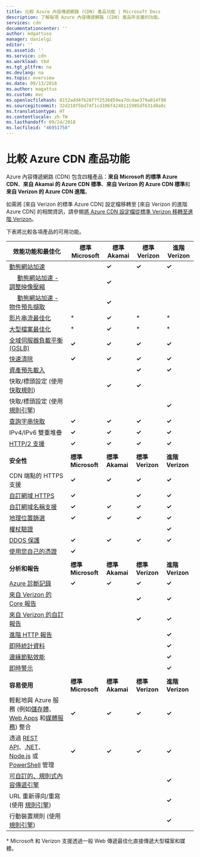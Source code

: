 ```yaml
---
title: 比較 Azure 內容傳遞網路 (CDN) 產品功能 | Microsoft Docs
description: 了解每項 Azure 內容傳遞網路 (CDN) 產品所支援的功能。
services: cdn
documentationcenter: ''
author: mdgattuso
manager: danielgi
editor: ''
ms.assetid: ''
ms.service: cdn
ms.workload: tbd
ms.tgt_pltfrm: na
ms.devlang: na
ms.topic: overview
ms.date: 09/13/2018
ms.author: magattus
ms.custom: mvc
ms.openlocfilehash: 8152add4fb28f7f2536859ea7dcdae379a014f90
ms.sourcegitcommit: 32d218f5bd74f1cd106f4248115985df631d0a8c
ms.translationtype: HT
ms.contentlocale: zh-TW
ms.lasthandoff: 09/24/2018
ms.locfileid: "46951758"
---
```

# <a name="compare-azure-cdn-product-features"></a>比較 Azure CDN 產品功能

Azure 內容傳遞網路 (CDN) 包含四種產品：**來自 Microsoft 的標準 Azure CDN**、**來自 Akamai 的 Azure CDN 標準**、**來自 Verizon 的 Azure CDN 標準**和**來自 Verizon 的 Azure CDN 進階**。 

如需將 [來自 Verizon 的標準 Azure CDN] 設定檔移轉至 [來自 Verizon 的進階 Azure CDN] 的相關資訊，請參閱[將 Azure CDN 設定檔從標準 Verizon 移轉至進階 Verizon](cdn-migrate.md)。

下表將比較各項產品的可用功能。

| **效能功能和最佳化** | **標準 Microsoft** | **標準 Akamai** | **標準 Verizon** | **進階 Verizon** |
| --- | --- | --- | --- | --- |
| [動態網站加速](https://docs.microsoft.com/azure/cdn/cdn-dynamic-site-acceleration)  |  | **&#x2713;**  | **&#x2713;** | **&#x2713;** |
| &nbsp;&nbsp;&nbsp;&nbsp;&nbsp;[動態網站加速 - 調整映像壓縮](https://docs.microsoft.com/azure/cdn/cdn-dynamic-site-acceleration#adaptive-image-compression-akamai-only)  |  | **&#x2713;**  |  |  |
| &nbsp;&nbsp;&nbsp;&nbsp;&nbsp;[動態網站加速 - 物件預先擷取](https://docs.microsoft.com/azure/cdn/cdn-dynamic-site-acceleration#object-prefetch-akamai-only)  |  | **&#x2713;**  |  |  |
| [影片串流最佳化](https://docs.microsoft.com/azure/cdn/cdn-media-streaming-optimization)  | \* | **&#x2713;**  | \* |  \* |
| [大型檔案最佳化](https://docs.microsoft.com/azure/cdn/cdn-large-file-optimization)  | \* | **&#x2713;**  | \* |  \* |
| [全域伺服器負載平衡 (GSLB)](https://docs.microsoft.com/azure/traffic-manager/traffic-manager-load-balancing-azure)  | **&#x2713;** |**&#x2713;** |**&#x2713;** |**&#x2713;** |
| [快速清除](cdn-purge-endpoint.md)  | **&#x2713;** |**&#x2713;** |**&#x2713;** |**&#x2713;** |
| [資產預先載入](cdn-preload-endpoint.md)  |  | |**&#x2713;** |**&#x2713;** |
| 快取/標頭設定 (使用[快取規則](cdn-caching-rules.md))  |  |**&#x2713;** |**&#x2713;** | |
| 快取/標頭設定 (使用 [規則引擎](cdn-rules-engine.md))  |  | | |**&#x2713;** |
| [查詢字串快取](cdn-query-string.md)  | **&#x2713;** |**&#x2713;** |**&#x2713;** |**&#x2713;** |
| IPv4/IPv6 雙重堆疊 | **&#x2713;** |**&#x2713;** |**&#x2713;** |**&#x2713;** |
| [HTTP/2 支援](cdn-http2.md)  | **&#x2713;** |**&#x2713;** |**&#x2713;** |**&#x2713;** |
||||
 **安全性** | **標準 Microsoft** | **標準 Akamai** | **標準 Verizon** | **進階 Verizon** | 
| CDN 端點的 HTTPS 支援 | **&#x2713;** |**&#x2713;** |**&#x2713;** |**&#x2713;** |
| [自訂網域 HTTPS](cdn-custom-ssl.md)  | **&#x2713;** | |**&#x2713;** |**&#x2713;** |
| [自訂網域名稱支援](cdn-map-content-to-custom-domain.md)  | **&#x2713;** |**&#x2713;** |**&#x2713;** |**&#x2713;** |
| [地理位置篩選](cdn-restrict-access-by-country.md)  | **&#x2713;** |**&#x2713;** |**&#x2713;** |**&#x2713;** |
| [權杖驗證](cdn-token-auth.md)  |  |  |  |**&#x2713;**| 
| [DDOS 保護](https://www.us-cert.gov/ncas/tips/ST04-015)  | **&#x2713;** |**&#x2713;** |**&#x2713;** |**&#x2713;** |
| [使用您自己的憑證](cdn-custom-ssl.md?tabs=option-2-enable-https-with-your-own-certificate#ssl-certificates) |**&#x2713;** |  |  |  |
||||
| **分析和報告** | **標準 Microsoft** | **標準 Akamai** | **標準 Verizon** | **進階 Verizon** | 
| [Azure 診斷記錄](cdn-azure-diagnostic-logs.md)  | **&#x2713;** | **&#x2713;** |**&#x2713;** |**&#x2713;** |
| [來自 Verizon 的 Core 報告](cdn-analyze-usage-patterns.md)  |  | |**&#x2713;** |**&#x2713;** |
| [來自 Verizon 的自訂報告](cdn-verizon-custom-reports.md)  |  | |**&#x2713;** |**&#x2713;** |
| [進階 HTTP 報告](cdn-advanced-http-reports.md)  |  | | |**&#x2713;** |
| [即時統計資料](cdn-real-time-stats.md)  |  | | |**&#x2713;** |
| [邊緣節點效能](cdn-edge-performance.md)  |  | | |**&#x2713;** |
| [即時警示](cdn-real-time-alerts.md)  |  | | |**&#x2713;** |
||||
| **容易使用** | **標準 Microsoft** | **標準 Akamai** | **標準 Verizon** | **進階 Verizon** | 
| 輕鬆地與 Azure 服務 (例如[儲存體](cdn-create-a-storage-account-with-cdn.md)、[Web Apps](cdn-add-to-web-app.md) 和[媒體服務](../media-services/media-services-portal-manage-streaming-endpoints.md)) 整合  | **&#x2713;** |**&#x2713;** |**&#x2713;** |**&#x2713;** |
| 透過 [REST API](https://msdn.microsoft.com/library/mt634456.aspx)、[.NET](cdn-app-dev-net.md)、[Node.js](cdn-app-dev-node.md) 或 [PowerShell](cdn-manage-powershell.md) 管理  | **&#x2713;** |**&#x2713;** |**&#x2713;** |**&#x2713;** |
| [可自訂的、規則式內容傳遞引擎](cdn-rules-engine.md)  |  | | |**&#x2713;** |
| URL 重新導向/重寫 (使用 [規則引擎](cdn-rules-engine.md))  |  | | |**&#x2713;** |
| 行動裝置規則 (使用 [規則引擎](cdn-rules-engine.md))  |  | | |**&#x2713;** |

\* Microsoft 和 Verizon 支援透過一般 Web 傳遞最佳化直接傳遞大型檔案和媒體。



